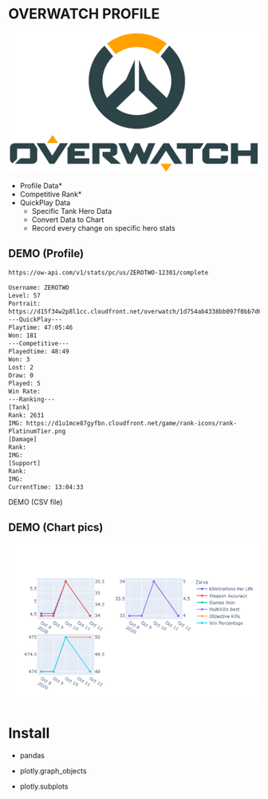 # OVERWATCH PROFILE

<p align=center><img src="Overwatch-Logo.png"></img></p>

* Profile Data*
* Competitive Rank*
* QuickPlay Data
  * Specific Tank Hero Data
  * Convert Data to Chart
  * Record every change on specific hero stats

## DEMO (Profile)
```
https://ow-api.com/v1/stats/pc/us/ZEROTWO-12301/complete
```
```csv
Username: ZEROTWO
Level: 57
Portrait: https://d15f34w2p8l1cc.cloudfront.net/overwatch/1d754ab4338bb097f0bb7d69fe4f14c41599bc5b3ea5fa21fef68a5a1b4f9796.png
---QuickPlay---
Playtime: 47:05:46
Won: 181
---Competitive---
Playedtime: 48:49
Won: 3
Lost: 2
Draw: 0
Played: 5
Win Rate: 
---Ranking---
[Tank]
Rank: 2631
IMG: https://d1u1mce87gyfbn.cloudfront.net/game/rank-icons/rank-PlatinumTier.png
[Damage]
Rank: 
IMG: 
[Support]
Rank: 
IMG: 
CurrentTime: 13:04:33
```



DEMO (CSV file)






## DEMO (Chart pics)
<p align=center><img src="newplot (1).png"></img></p>





# Install

* pandas

* plotly.graph_objects

* plotly.subplots


